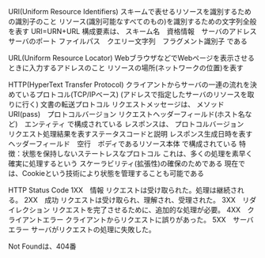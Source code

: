 URI(Uniform Resource Identifiers)
スキームで表せるリソースを識別するための識別子のこと
リソース(識別可能なすべてのもの)を識別するための文字列全般を表す
URI=URN+URL
構成要素は、
スキーム名　資格情報　サーバのアドレス　サーバのポート
ファイルパス　クエリー文字列　フラグメント識別子
である

URL(Uniform Resource Locator)
WebブラウザなどでWebページを表示させるときに入力するアドレスのこと
リソースの場所(ネットワークの位置)を表す

HTTP(HyperText Transfer Protocol)
クライアントからサーバの一連の流れを決めているプロトコル(TCP/IPベース)
(アドレスで指定したサーバのリソースを取りに行く)
文書の転送プロトコル
リクエストメッセージは、
メソッド　URI(pass)　プロトコルバージョン
リクエストヘッダーフィールド(ホスト名など)　エンティティ
で構成されている
レスポンスは、
プロトコルバージョン　リクエスト処理結果を表すステータスコードと説明
レスポンス生成日時を表すヘッダーフィールド　空行　ボディであるリソース本体
で構成されている
特徴：状態を保持しないステートレスなプロトコル
これは、多くの処理を素早く確実に処理するという
スケーラビリティ(拡張性)の確保のためである
現在では、Cookieという技術により状態を管理することも可能である

HTTP Status Code
1XX　情報
リクエストは受け取られた。処理は継続される。
2XX　成功
リクエストは受け取られ、理解され、受理された。
3XX　リダイレクション
リクエストを完了させるために、追加的な処理が必要。
4XX　クライアントエラー
クライアントからリクエストに誤りがあった。
5XX　サーバエラー
サーバがリクエストの処理に失敗した。

Not Foundは、404番